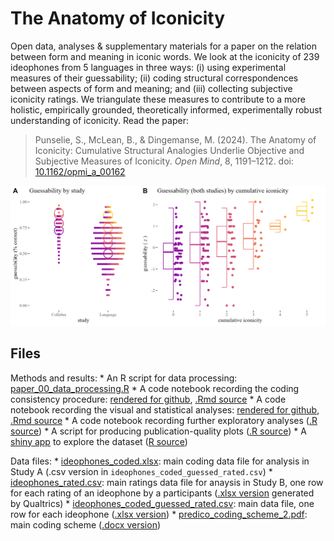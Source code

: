 # The Anatomy of Iconicity

Open data, analyses & supplementary materials for a paper on the relation between form and meaning in iconic words. We look at the iconicity of 239 ideophones from 5 languages in three ways: (i) using experimental measures of their guessability; (ii) coding structural correspondences between aspects of form and meaning; and (iii) collecting subjective iconicity ratings. We triangulate these measures to contribute to a more holistic, empirically grounded, theoretically informed, experimentally robust understanding of iconicity. Read the paper:

> Punselie, S., McLean, B., & Dingemanse, M. (2024). The Anatomy of Iconicity: Cumulative Structural Analogies Underlie Objective and Subjective Measures of Iconicity. *Open Mind*, 8, 1191–1212. doi: [10.1162/opmi_a_00162](https://doi.org/10.1162/opmi_a_00162)

![](figures/fig3-panelAB.png)

## Files

Methods and results: \* An R script for data processing: [paper_00_data_processing.R](paper_00_data_processing.R) \* A code notebook recording the coding consistency procedure: [rendered for github](paper_01_consistency.md), [.Rmd source](paper_01_consistency.Rmd) \* A code notebook recording the visual and statistical analyses: [rendered for github](paper_02_main_analyses.md), [.Rmd source](paper_02_main_analyses.Rmd) \* A code notebook recording further exploratory analyses ([.R source](paper_03_exploratory_analyses.R)) \* A script for producing publication-quality plots ([.R source](paper_04_publication_quality_plots.R)) \* A [shiny app](https://bonnie-mclean.shinyapps.io/triangulatingiconicity/) to explore the dataset ([R source](app.R))

Data files: \* [ideophones_coded.xlsx](data/ideophones_coded.xlsx): main coding data file for analysis in Study A (.csv version in `ideophones_coded_guessed_rated.csv`) \* [ideophones_rated.csv](data/ideophones_rated.csv): main ratings data file for anaysis in Study B, one row for each rating of an ideophone by a participants ([.xlsx version](data/ideophones_rated.xlsx) generated by Qualtrics) \* [ideophones_coded_guessed_rated.csv](data/ideophones_coded_guessed_rated.csv): main data file, one row for each ideophone ([.xlsx version](data/ideophones_coded_guessed_rated.xlsx)) \* [predico_coding_scheme_2.pdf](data/predico_coding_scheme_2.pdf): main coding scheme ([.docx version](data/predico_coding_scheme_2.docx))
